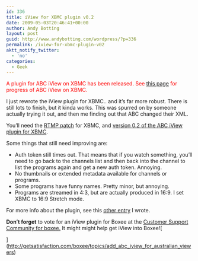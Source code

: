 ```yaml
---
id: 336
title: iView for XBMC plugin v0.2
date: 2009-05-03T20:46:41+00:00
author: Andy Botting
layout: post
guid: http://www.andybotting.com/wordpress/?p=336
permalink: /iview-for-xbmc-plugin-v02
aktt_notify_twitter:
  - 'no'
categories:
  - Geek
---
```

<span style="color: #ff0000;">A plugin for ABC iView on XBMC has been released. See <a href="http://www.andybotting.com/wordpress/using-abcs-iview-on-xbmc">this page</a> for progress of ABC iView on XBMC.</span>

I just rewrote the iView plugin for XBMC.. and it&#8217;s far more robust. There is still lots to finish, but it kinda works. This was spurred on by someone actually trying it out, and then me finding out that ABC changed their XML.

You&#8217;ll need the [RTMP patch](http://www.andybotting.com/~andy/iview/abc-iview-rtmp-tcurl-fix.patch) for XBMC, and [version 0.2 of the ABC iView plugin for XBMC](http://andybotting.com/~andy/iview/ABC_iView_xbmc_plugin_v0.2.zip).

Some things that still need improving are:

  * Auth token still times out. That means that if you watch something, you&#8217;ll need to go back to the channels list and then back into the channel to list the programs again and get a new auth token. Annoying.
  * No thumbnails or extended metadata available for channels or programs.
  * Some programs have funny names. Pretty minor, but annoying.
  * Programs are streamed in 4:3, but are actually produced in 16:9. I set XBMC to 16:9 Stretch mode.

For more info about the plugin, see this [other entry](http://www.andybotting.com/wordpress/abcs-iview-on-xbmc-update-2) I wrote.

**Don&#8217;t forget** to vote for an iView plugin for Boxee at the [Customer Support Community for boxee.](http://getsatisfaction.com/boxee/topics/add_abc_iview_for_australian_viewers) It might might help get iView into Boxee![
  
](http://getsatisfaction.com/boxee/topics/add_abc_iview_for_australian_viewers)
